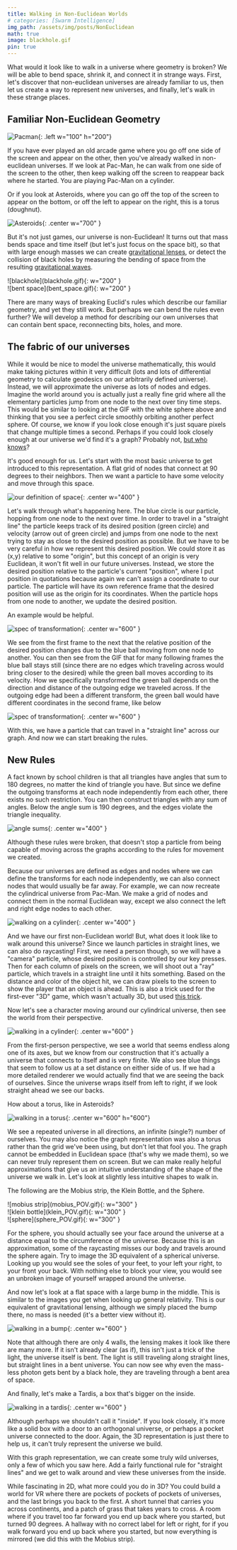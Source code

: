 ```yaml
---
title: Walking in Non-Euclidean Worlds
# categories: [Swarm Intelligence]
img_path: /assets/img/posts/NonEuclidean
math: true
image: blackhole.gif
pin: true
---
```


What would it look like to walk in a universe where geometry is broken? We will be able to bend space, shrink it, and connect it in strange ways. First, let's discover that non-euclidean universes are already familiar to us, then let us create a way to represent new universes, and finally, let's walk in these strange places.

## Familiar Non-Euclidean Geometry

![Pacman](pacman.png){: .left w="100" h="200"}

If you have ever played an old arcade game where you go off one side of the screen and appear on the other, then you've already walked in non-euclidean universes. If we look at Pac-Man, he can walk from one side of the screen to the other, then keep walking off the screen to reappear back where he started. You are playing Pac-Man on a cylinder. 

Or if you look at Asteroids, where you can go off the top of the screen to appear on the bottom, or off the left to appear on the right, this is a torus (doughnut).

![Asteroids](asteroids.png){: .center w="700" }

But it's not just games, our universe is non-Euclidean! It turns out that mass bends space and time itself (but let's just focus on the space bit), so that with large enough masses we can create [gravitational lenses](https://en.wikipedia.org/wiki/Gravitational_lens), or detect the collision of black holes by measuring the bending of space from the resulting [gravitational waves](https://en.wikipedia.org/wiki/Gravitational_wave). 

<div class="row align-items-center">
  <div class="col-md-4 mx-auto" markdown="1">
![blackhole](blackhole.gif){: w="200" }
</div>
  <div class="col-md-4 mx-auto" markdown="1">
![bent space](bent_space.gif){: w="200" }
</div>
</div>

There are many ways of breaking Euclid's rules which describe our familiar geometry, and yet they still work. But perhaps we can bend the rules even further? We will develop a method for describing our own universes that can contain bent space, reconnecting bits, holes, and more.

## The fabric of our universes 
While it would be nice to model the universe mathematically, this would make taking pictures within it very difficult (lots and lots of differential geometry to calculate geodesics on our arbitrarily defined universe). Instead, we will approximate the universe as lots of nodes and edges. Imagine the world around you is actually just a really fine grid where all the elementary particles jump from one node to the next over tiny time steps. This would be similar to looking at the GIF with the white sphere above and thinking that you see a perfect circle smoothly orbiting another perfect sphere. Of course, we know if you look close enough it's just square pixels that change multiple times a second. Perhaps if you could look closely enough at our universe we'd find it's a graph? Probably not, [but who knows](https://writings.stephenwolfram.com/2020/04/finally-we-may-have-a-path-to-the-fundamental-theory-of-physics-and-its-beautiful/)?

It's good enough for us. Let's start with the most basic universe to get introduced to this representation. A flat grid of nodes that connect at 90 degrees to their neighbors. Then we want a particle to have some velocity and move through this space.

![our definition of space](grid.gif){: .center w="400" }

Let's walk through what's happening here. The blue circle is our particle, hopping from one node to the next over time. In order to travel in a "straight line" the particle keeps track of its desired position (green circle) and velocity (arrow out of green circle) and jumps from one node to the next trying to stay as close to the desired position as possible. But we have to be very careful in how we represent this desired position. We could store it as (x,y) relative to some "origin", but this concept of an origin is very Euclidean, it won't fit well in our future universes. Instead, we store the desired position relative to the particle's current "position", where I put position in quotations because again we can't assign a coordinate to our particle. The particle will have its own reference frame that the desired position will use as the origin for its coordinates. When the particle hops from one node to another, we update the desired position. 

An example would be helpful.

![spec of transformation](tech1.jpg){: .center w="600" }

We see from the first frame to the next that the relative position of the desired position changes due to the blue ball moving from one node to another. You can then see from the GIF that for many following frames the blue ball stays still (since there are no edges which traveling across would bring closer to the desired) while the green ball moves according to its velocity. How we specifically transformed the green ball depends on the direction and distance of the outgoing edge we traveled across. If the outgoing edge had been a different transform, the green ball would have different coordinates in the second frame, like below

![spec of transformation](tech2.jpg){: .center w="600" }

With this, we have a particle that can travel in a "straight line" across our graph. And now we can start breaking the rules.

## New Rules
A fact known by school children is that all triangles have angles that sum to 180 degrees, no matter the kind of triangle you have. But since we define the outgoing transforms at each node independently from each other, there exists no such restriction. You can then construct triangles with any sum of angles. Below the angle sum is 190 degrees, and the edges violate the triangle inequality.

![angle sums](triangle.jpg){: .center w="400" }

Although these rules were broken, that doesn't stop a particle from being capable of moving across the graphs according to the rules for movement we created.

Because our universes are defined as edges and nodes where we can define the transforms for each node independently, we can also connect nodes that would usually be far away. For example, we can now recreate the cylindrical universe from Pac-Man. We make a grid of nodes and connect them in the normal Euclidean way, except we also connect the left and right edge nodes to each other.

![walking on a cylinder](cylinder.gif){: .center w="400" }

And we have our first non-Euclidean world! But, what does it look like to walk around this universe? Since we launch particles in straight lines, we can also do raycasting! First, we need a person though, so we will have a "camera" particle, whose desired position is controlled by our key presses. Then for each column of pixels on the screen, we will shoot out a "ray" particle, which travels in a straight line until it hits something. Based on the distance and color of the object hit, we can draw pixels to the screen to show the player that an object is ahead. This is also a trick used for the first-ever "3D" game, which wasn't actually 3D, but used [this trick](https://lodev.org/cgtutor/raycasting.html).

Now let's see a character moving around our cylindrical universe, then see the world from their perspective.

![walking in a cylinder](cylinder_POV.gif){: .center w="600" }

From the first-person perspective, we see a world that seems endless along one of its axes, but we know from our construction that it's actually a universe that connects to itself and is very finite. We also see blue things that seem to follow us at a set distance on either side of us. If we had a more detailed renderer we would actually find that we are seeing the back of ourselves. Since the universe wraps itself from left to right, if we look straight ahead we see our backs. 

How about a torus, like in Asteroids?

![walking in a torus](torus_POV.gif){: .center w="600" h="600"}

We see a repeated universe in all directions, an infinite (single?) number of ourselves. You may also notice the graph representation was also a torus rather than the grid we've been using, but don't let that fool you. The graph cannot be embedded in Euclidean space (that's why we made them), so we can never truly represent them on screen. But we can make really helpful approximations that give us an intuitive understanding of the shape of the universe we walk in. Let's look at slightly less intuitive shapes to walk in.

The following are the Mobius strip, the Klein Bottle, and the Sphere.

<div class="row align-items-center">
  <div class="col-md-4 mx-auto" markdown="1">
![mobius strip](mobius_POV.gif){: w="300" }
</div>
  <div class="col-md-4 mx-auto" markdown="1">
![klein bottle](klein_POV.gif){: w="300" }
</div>
  <div class="col-md-4 mx-auto" markdown="1">
![sphere](sphere_POV.gif){: w="300" }
</div>
</div>

For the sphere, you should actually see your face around the universe at a distance equal to the circumference of the universe. Because this is an approximation, some of the raycasting misses our body and travels around the sphere again. Try to image the 3D equivalent of a spherical universe. Looking up you would see the soles of your feet, to your left your right, to your front your back. With nothing else to block your view, you would see an unbroken image of yourself wrapped around the universe.

And now let's look at a flat space with a large bump in the middle. This is similar to the images you get when looking up general relativity. This is our equivalent of gravitational lensing, although we simply placed the bump there, no mass is needed (it's a better view without it).

![walking in a bump](bump.gif){: .center w="600" }

Note that although there are only 4 walls, the lensing makes it look like there are many more. If it isn't already clear (as if), this isn't just a trick of the light, the universe itself is bent. The light is still traveling along straight lines, but straight lines in a bent universe. You can now see why even the mass-less photon gets bent by a black hole, they are traveling through a bent area of space.

And finally, let's make a Tardis, a box that's bigger on the inside.

![walking in a tardis](tardis.gif){: .center w="600" }

Although perhaps we shouldn't call it "inside". If you look closely, it's more like a solid box with a door to an orthogonal universe, or perhaps a pocket universe connected to the door. Again, the 3D representation is just there to help us, it can't truly represent the universe we build.

With this graph representation, we can create some truly wild universes, only a few of which you saw here. Add a fairly functional rule for "straight lines" and we get to walk around and view these universes from the inside. 

While fascinating in 2D, what more could you do in 3D? You could build a world for VR where there are pockets of pockets of pockets of universes, and the last brings you back to the first. A short tunnel that carries you across continents, and a patch of grass that takes years to cross. A room where if you travel too far forward you end up back where you started, but turned 90 degrees. A hallway with no correct label for left or right, for if you walk forward you end up back where you started, but now everything is mirrored (we did this with the Mobius strip).